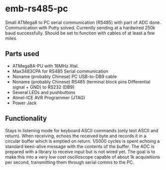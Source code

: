 # emb-rs485-pc
Small ATMega8 to PC serial communication (RS485) with part of ADC done. Communication with Putty solved. Currently sending at a hardwired 250k baud successfully. Should be set to function with cables of at least a few miles.

## Parts used
* ATMega8A-PU with 16MHz Xtal.
* Max3483CPA for RS485 Serial communication
* Noname (probably Chinese) PC USB-to-DB9 cable
* Noname (probably Chinese) RS485 (terminal block pins Differential signal + GND) to RS232 (DB9)
* Several LEDs and pushbuttons
* Atmel-ICE AVR Programmer (JTAG)
* Power Jack

## Functionality
Stays in listening mode for keyboard ASCII commands (only text ASCII and return). When receiving, echoes the received byte and records it in a circular buffer which is emptied on return. 1/5000 cycles is spent echoing a standard keeo-alive message with the contents of the buffer. The ADC is prepared with a library to receive input but is not wired yet. The goal is to make this into a very low cost oscilloscope capable of about 1k acquisitions per second, transmitting them through serial comms to the PC.
